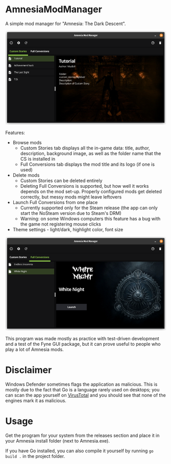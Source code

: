# AmnesiaModManager
A simple mod manager for "Amnesia: The Dark Descent".

![](/assets/screenshot_01.png)

Features:
* Browse mods
  * Custom Stories tab displays all the in-game data: title, author, description, background image, as well as the folder name that the CS is installed in
  * Full Conversions tab displays the mod title and its logo (if one is used)
* Delete mods
  * Custom Stories can be deleted entirely
  * Deleting Full Conversions is supported, but how well it works depends on the mod set-up. Properly configured mods get deleted correctly, but messy mods might leave leftovers
* Launch Full Conversions from one place
  * Currently supported only for the Steam release (the app can only start the NoSteam version due to Steam's DRM)
  * Warning: on some Windows computers this feature has a bug with the game not registering mouse clicks
* Theme settings - light/dark, highlight color, font size

![](/assets/screenshot_02.png)

This program was made mostly as practice with test-driven development and a test of the Fyne GUI package,
but it can prove useful to people who play a lot of Amnesia mods.

# Disclaimer

Windows Defender sometimes flags the application as malicious.
This is mostly due to the fact that Go is a language rarely used on desktops; you can scan the app yourself on [VirusTotal](https://www.virustotal.com/gui/home/upload) and you should see that none of the engines mark it as malicious.

# Usage

Get the program for your system from the releases section and place it in your Amnesia install folder (next to Amnesia.exe). 

If you have Go installed, you can also compile it yourself by running `go build .` in the project folder.
